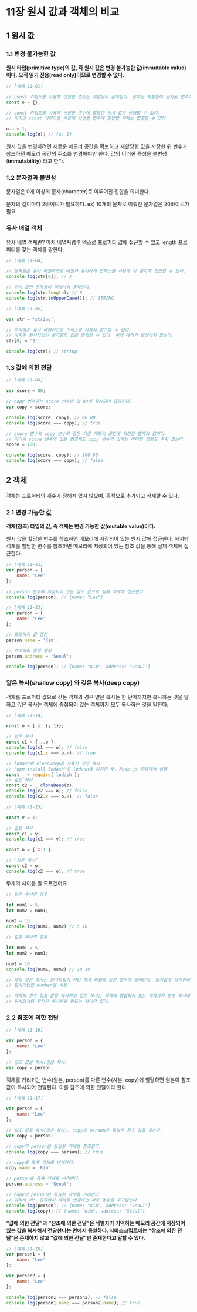 # 11장 원시 값과 객체의 비교

## 1 원시 값

### 1.1 변경 불가능한 값

**원시 타입(primitive type)의 값, 즉 원시 값은 변경 불가능한 값(immutable value)이다. 오직 읽기 전용(read only)이므로 변경할 수 없다.**

```javascript
// [예제 11-01]

// const 키워드를 사용해 선언한 변수는 재할당이 금지된다. 상수는 재할당이 금지된 변수이다.
const o = {};

// const 키워드를 사용해 선언한 변수에 할당한 원시 값은 변경할 수 없다.
// 하지만 const 키워드를 사용해 선언한 변수에 할당한 객체는 변경할 수 있다.

o.a = 1;
console.log(o); // {a: 1}
```

원시 값을 변경하려면 새로운 메모리 공간을 확보하고 재할당한 값을 저장한 뒤 변수가 참조하던 메모리 공간의 주소를 변경해야만 한다. 값의 이러한 특성을 불변성 (**immutability)** 라고 한다.

### 1.2 문자열과 불변성

문자열은 0개 이상의 문자(character)로 이루어진 집합을 의미한다.

문자의 길이마다 2바이트가 필요하다. ex) 10개의 문자로 이뤄진 문자열은 20바이트가 필요.

### 유사 배열 객체

유사 배열 객체란? 마치 배열처럼 인덱스로 프로퍼티 값에 접근할 수 있고 length 프로퍼티를 갖는 객체를 말한다.

```javascript
// [예제 11-04]

// 문자열은 유사 배열이므로 배열과 유사하게 인덱스를 사용해 각 문자에 접근할 수 있다.
console.log(str[0]); // s

// 원시 값인 문자열이 객체처럼 동작한다.
console.log(str.length); // 6
console.log(str.toUpperCase()); // STRING

// [예제 11-05]

var str = 'string';

// 문자열은 유사 배열이므로 인덱스를 사용해 접근할 수 있다.
// 하지만 원시타입인 문자열의 값을 변경할 수 없다. 이때 에러가 발생하지 않는다.
str[0] = 'S';

console.log(str); // string
```

### 1.3 값에 의한 전달

```javascript
// [예제 11-08]

var score = 80;

// copy 변수에는 score 변수의 값 80이 복사되어 할당된다.
var copy = score;

console.log(score, copy); // 80 80
console.log(score === copy); // true

// score 변수와 copy 변수의 값은 다른 메모리 공간에 저장된 별개의 값이다.
// 따라서 score 변수의 값을 변경해도 copy 변수의 값에는 어떠한 영향도 주지 않는다.
score = 100;

console.log(score, copy); // 100 80
console.log(score === copy); // false
```

## 2 객체

객체는 프로퍼티의 개수가 정해져 있지 않으며, 동적으로 추가되고 삭제할 수 있다.

### 2.1 변경 가능한  값

**객체(참조) 타입의 값, 즉 객체는 변경 가능한 값(mutable value)이다.**

원시 값을 할당한 변수를 참조하면 메모리에 저장되어 있는 원시 값에 접근한다. 하지만 객체를 할당한 변수를 참조하면 메모리에 저장되어 있는 참조 값을 통해 실제 객체에 접근한다.

```javascript
// [예제 11-12]
var person = {
	name: 'Lee'
};

// person 변수에 저장되어 있는 참조 값으로 실제 객체에 접근한다.
console.log(person); // {name: "Lee"}

// [예제 11-13]
var person = {
	name: 'Lee'
};

// 프로퍼티 값 갱신
person.name = 'Kim';

// 프로퍼티 동적 생성
person.address = 'Seoul';

console.log(person); // {name: "Kim", address: "Seoul"}
```

### 얕은 복사(shallow copy) 와 깊은 복사(deep copy)

객체를 프로퍼티 값으로 갖는 객체의 경우 얕은 복사는 한 단계까지만 복사하는 것을 말하고 깊은 복사는 객체에 중첩되어 있는 객체까지 모두 복사하는 것을 말한다.

```javascript
// [예제 11-14]

const o = { x: {y:1}};

// 얕은 복사
const c1 = {...o };
console.log(c1 === o); // false
console.log(c1.x === o.x); // true

// lodash의 cloneDeep을 사용한 깊은 복사
// "npm install lodash"로 lodash를 설치한 후, Node.js 환경에서 실행
const _ = require('lodash');
// 깊은 복사
const c2 = _.cloneDeep(o);
console.log(c2 === o); // false
console.log(c2.x === o.x); // false

// [예제 11-15]

const v = 1;

// 깊은 복사
const c1 = v;
console.log(c1 === v); // true

const o = { x:1 };

// "얕은 복사"
const c2 = o;
console.log(c2 === o); // true
```

두개의 차이를 잘 모르겠어요.

```javascript
// 얕은 복사의 경우

let num1 = 5;
let num2 = num1;

num2 = 10
console.log(num1, num2) // 5 10

// 깊은 복사의 경우

let num1 = 5;
let num2 = num1;

num2 = 10
console.log(num1, num2) // 10 10 

// 해당 깊은 복사는 원시타입이 아닌 객체 타입과 같은 경우에 일어난다. 알기쉽게 하기위해
// 원시타입인 number을 사용

// 객체의 경우 참조 값을 복사하고 깊은 복사는 객체에 중첩되어 있는 객체까지 모두 복사해
// 원시값처럼 완전한 복사본을 만드는 차이가 있다.
```

### 2.2 참조에 의한 전달

```javascript
// [예제 11-16]

var person = {
	name: 'Lee'
};

// 참조 값을 복사(얕은 복사)
var copy = person;
```

객체를 가리키는 변수(원본, person)를 다른 변수(사본, copy)에 할당하면 원본이 참조 값이 복사되어 전달된다. 이를 참조에 의한 전달이라 한다.

```javascript
// [예제 11-17]

var person = {
	name: 'Lee'
};

// 참조 값을 복사(얕은 복사). copy와 person은 동일한 참조 값을 갖는다.
var copy = person;

// copy와 person은 동일한 객체를 참조한다.
console.log(copy === person); // true

// copy를 통해 객체를 변경한다.
copy.name = 'Kim';

// person을 통해 객체를 변경한다.
person.address = 'Seoul';

// copy와 person은 동일한 객체를 가리킨다.
// 따라서 어느 한쪽에서 객체를 변경하면 서로 영향을 주고받는다.
console.log(person); // {name: "Kim", address: "Seoul"}
console.log(copy); // {name: "Kim", address: "Seoul"}

```

**“값에 의한 전달”과 “참조에 의한 전달”은 식별자가 기억하는 메모리 공간에 저장되어 있는 값을 복사해서 전달한다는 면에서 동일하다. 자바스크립트에는 “참조에 의한 전달”은 존재하지 않고  "값에 의한 전달”만
존재한다고 말할 수 있다.**

```javascript
// [예제 11-18]
var person1 = {
	name: 'Lee'
};

var person2 = {
	name: 'Lee'
};

console.log(person1 === person2); // false
console.log(person1.name === person2.name); // true
```
